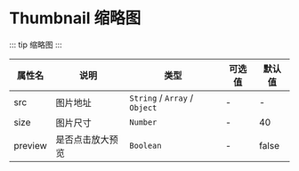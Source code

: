 # Thumbnail 缩略图

::: tip
缩略图
:::

| 属性名     | 说明       | 类型                            | 可选值 | 默认值   |
|---------|----------|-------------------------------|-----|-------|
| src     | 图片地址     | `String` / `Array` / `Object` | -   | -     |
| size    | 图片尺寸     | `Number`                      | -   | 40    |
| preview | 是否点击放大预览 | `Boolean`                     | -   | false |
